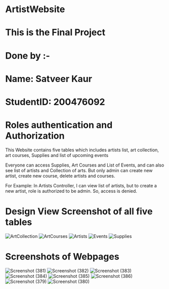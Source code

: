 # ArtistWebsite
# This is the Final Project
# Done by :-
# Name: Satveer Kaur
# StudentID: 200476092

# Roles authentication and Authorization
This Website contains five tables which includes artists list, art collection, art courses, Supplies and list of upcoming events

Everyone can access Supplies, Art Courses and List of Events, and can also see list of artists and Collection of arts.
But only admin can create new artist, create new course, delete artists and courses.

For Example: In Artists Controller, I can view list of artists, but to create a new artist, role is authorized to be admin.
So, access is denied.


# Design View Screenshot of all five tables


![ArtCollection](https://user-images.githubusercontent.com/84339533/164203407-de17d3d7-b0ef-4751-92c4-a4e8108772cb.png)
![ArtCourses](https://user-images.githubusercontent.com/84339533/164203411-185ce0d1-a98a-4859-8d96-40bf9fc0cac7.png)
![Artists](https://user-images.githubusercontent.com/84339533/164203415-c8088c59-4818-488d-82c6-bf3fe1705990.png)
![Events](https://user-images.githubusercontent.com/84339533/164203418-96d37b6d-2bb0-4462-91d7-3aa26f2c7c00.png)
![Supplies](https://user-images.githubusercontent.com/84339533/164203448-636abcc3-09fc-4b35-bade-e78bd43ea710.png)


# Screenshots of Webpages
![Screenshot (381)](https://user-images.githubusercontent.com/84339533/164204171-9d2d2285-040c-415f-a3e7-4ccd2a89e50e.png)
![Screenshot (382)](https://user-images.githubusercontent.com/84339533/164204173-02c0465f-f578-4c79-a805-1854e8d97231.png)
![Screenshot (383)](https://user-images.githubusercontent.com/84339533/164204180-b276acb9-f8ec-46f6-9e0b-090703274486.png)
![Screenshot (384)](https://user-images.githubusercontent.com/84339533/164204185-218e2343-2cb7-4552-8fc2-fc4daeaf3faf.png)
![Screenshot (385)](https://user-images.githubusercontent.com/84339533/164204155-cf7cb017-6686-4c19-ac4f-e3b4ab32814a.png)
![Screenshot (386)](https://user-images.githubusercontent.com/84339533/164204160-20b975e4-0adc-4eaa-8019-9ccf38def617.png)
![Screenshot (379)](https://user-images.githubusercontent.com/84339533/164204162-8f3d08b6-b9f7-410a-b7c0-eddc99e746db.png)
![Screenshot (380)](https://user-images.githubusercontent.com/84339533/164204166-c29fb68b-0bc9-49e5-8539-66650f4c6121.png)
